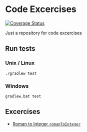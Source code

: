 # Code Excercises

[![Coverage Status](https://coveralls.io/repos/github/DirkRusche/codeExcercises/badge.svg?branch=master)](https://coveralls.io/github/DirkRusche/codeExcercises?branch=master)

Just a repository for code excercises

## Run tests

### Unix / Linux

```shell
./gradlew test
```

### Windows

```shell
gradlew.bat test
```

## Excercises

- [Roman to Integer `romanToInteger`](https://leetcode.com/problems/roman-to-integer/)

